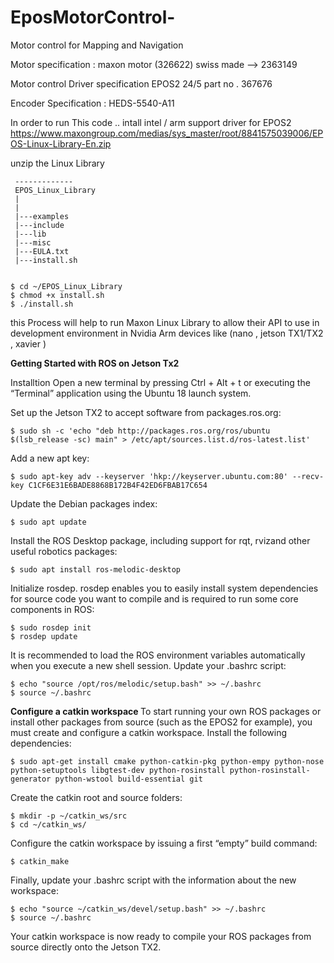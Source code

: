 # EposMotorControl-
Motor control  for Mapping and Navigation


Motor specification : 
  maxon motor (326622)
  swiss made --> 2363149
  
Motor control Driver specification 
  EPOS2  24/5
  part no . 367676
  
Encoder Specification : 
  HEDS-5540-A11
  
  
In order to run This code .. 
 intall intel / arm support  driver for EPOS2 
 https://www.maxongroup.com/medias/sys_master/root/8841575039006/EPOS-Linux-Library-En.zip
 
 
 unzip the Linux Library 
``` 
 -------------
 EPOS_Linux_Library
 |
 |
 |---examples
 |---include
 |---lib
 |---misc
 |---EULA.txt
 |---install.sh
 ```
 
 ```
 
$ cd ~/EPOS_Linux_Library
$ chmod +x install.sh
$ ./install.sh
```


this Process will help to run Maxon Linux Library to allow their API to use in development environment in Nvidia Arm devices like (nano , jetson TX1/TX2 , xavier )

<b>Getting Started with ROS on Jetson Tx2 </b>

Installtion 
Open a new terminal by pressing Ctrl + Alt + t or executing the “Terminal” application using the Ubuntu 18 launch system.

Set up the Jetson TX2 to accept software from packages.ros.org:

```
$ sudo sh -c 'echo "deb http://packages.ros.org/ros/ubuntu $(lsb_release -sc) main" > /etc/apt/sources.list.d/ros-latest.list'
```
Add a new apt key:
```
$ sudo apt-key adv --keyserver 'hkp://keyserver.ubuntu.com:80' --recv-key C1CF6E31E6BADE8868B172B4F42ED6FBAB17C654
```
Update the Debian packages index:
```
$ sudo apt update
```
Install the ROS Desktop package, including support for rqt, rvizand other useful robotics packages:

```
$ sudo apt install ros-melodic-desktop
```
Initialize rosdep. rosdep enables you to easily install system dependencies for source code you want to compile and is required to run some core components in ROS:

```
$ sudo rosdep init 
$ rosdep update
```
It is recommended to load the ROS environment variables automatically when you execute a new shell session. Update your .bashrc script:
```
$ echo "source /opt/ros/melodic/setup.bash" >> ~/.bashrc 
$ source ~/.bashrc
```
<b>Configure a catkin workspace </b>
To start running your own ROS packages or install other packages from source (such as the EPOS2  for example), you must create and configure a catkin workspace.
Install the following dependencies:
```
$ sudo apt-get install cmake python-catkin-pkg python-empy python-nose python-setuptools libgtest-dev python-rosinstall python-rosinstall-generator python-wstool build-essential git
```
Create the catkin root and source folders:

```
$ mkdir -p ~/catkin_ws/src 
$ cd ~/catkin_ws/
```
Configure the catkin workspace by issuing a first “empty” build command:

```
$ catkin_make
```
Finally, update your .bashrc script with the information about the new workspace:
```
$ echo "source ~/catkin_ws/devel/setup.bash" >> ~/.bashrc 
$ source ~/.bashrc
```

Your catkin workspace is now ready to compile your ROS packages from source directly onto the Jetson TX2.
